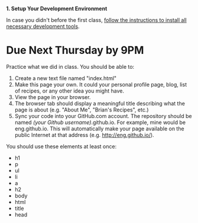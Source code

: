 **1. Setup Your Development Environment**

In case you didn't before the first class, [follow the instructions to install all necessary development tools](/kiei924-fall2014/workbook/sublime).

# Due Next Thursday by 9PM

Practice what we did in class.  You should be able to:

1. Create a new text file named "index.html"
2. Make this page your own. It could your personal profile page, blog, list of recipes, or any other idea you might have.
3. View the page in your browser.
4. The browser tab should display a meaningful title describing what the page is about (e.g. "About Me", "Brian's Recipes", etc.)
5. Sync your code into your GitHub.com account. The repository should be named *(your Github username)*.github.io. For example, mine would be eng.github.io. This will automatically make your page available on the public Internet at that address (e.g. http://eng.github.io/).

You should use these elements at least once:

* h1
* p
* ul
* li
* a
* h2
* body
* html
* title
* head

